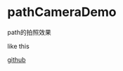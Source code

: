 pathCameraDemo
==============

path的拍照效果

like this

[github](https://dn-coding-net-production-pp.qbox.me/29087b04-3f43-43f1-9780-b35dae337dbe.png "github") 
